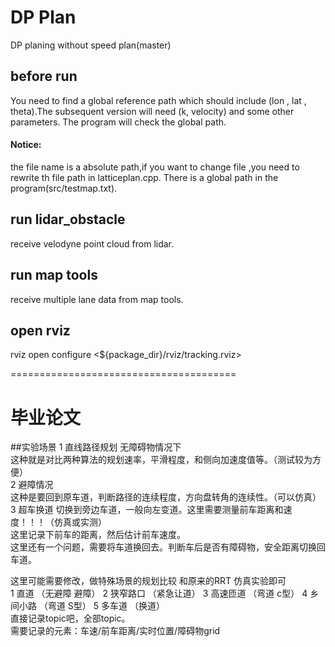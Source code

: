 # DP Plan
DP planing without speed plan(master)   
## before run
You need to find a global reference path which should include (lon , lat , theta).The subsequent version will need (k, velocity) and some other parameters.
The program will check the global path.   
#### Notice: 
the file name is a absolute path,if you want to change file ,you need to rewrite th file path in latticeplan.cpp.
There is a global path in the program(src/testmap.txt).
## run lidar_obstacle

receive velodyne point cloud from lidar.

## run map tools

receive multiple lane data from map tools.

## open rviz
rviz open configure <${package_dir}/rviz/tracking.rviz>

=======================================
# 毕业论文
##实验场景
1 直线路径规划 无障碍物情况下  
这种就是对比两种算法的规划速率，平滑程度，和侧向加速度值等。（测试较为方便）  
2 避障情况  
这种是要回到原车道，判断路径的连续程度，方向盘转角的连续性。（可以仿真）  
3 超车换道
切换到旁边车道，一般向左变道。这里需要测量前车距离和速度！！！（仿真或实测）  
这里记录下前车的距离，然后估计前车速度。  
这里还有一个问题，需要将车道换回去。判断车后是否有障碍物，安全距离切换回车道。

这里可能需要修改，做特殊场景的规划比较 和原来的RRT  仿真实验即可   
1 直道 （无避障 避障）
2 狭窄路口 （紧急让道）
3 高速匝道 （弯道 c型）
4 乡间小路 （弯道 S型）
5 多车道 （换道）   
直接记录topic吧，全部topic。   
需要记录的元素：车速/前车距离/实时位置/障碍物grid

